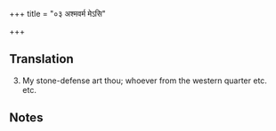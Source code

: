 +++
title = "०३ अश्मवर्म मेऽसि"

+++
## Translation
3. My stone-defense art thou; whoever from the western quarter etc.  
etc.

## Notes

